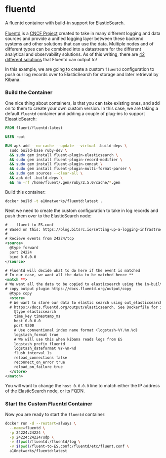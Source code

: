 # fluentd
A fluentd container with build-in support for ElasticSearch.<br>
<br>
[Fluentd](<https://www.fluentd.org/>) is a [CNCF Project](<https://landscape.cncf.io/category=observability-and-analysis&format=card-mode&grouping=category&selected=fluentd>) created to take in many different logging and data sources and provide a unified logging layer between these backend systems and other solutions that can use the data. Multiple nodes and of different types can be combined into a datastream for the different analytical and observability solutions. As of this writing, there are [42 different solutions](<https://www.fluentd.org/dataoutputs>) that Fluentd can output to!

In this example, we are going to create a custom ``fluentd`` configuration to push our log records over to ElasticSearch for storage and later retrieval by Kibana.

### Build the Container

One nice thing about containers, is that you can take existing ones, and add on to them to create your own custom version.  In this case, we are taking a default `fluentd` container and adding a couple of plug-ins to support EleasticSearch:

```dockerfile
FROM fluent/fluentd:latest

USER root

RUN apk add --no-cache --update --virtual .build-deps \
  sudo build-base ruby-dev \
  && sudo gem install fluent-plugin-elasticsearch \
  && sudo gem install fluent-plugin-record-modifier \
  && sudo gem install fluent-plugin-concat \
  && sudo gem install fluent-plugin-multi-format-parser \
  && sudo gem sources --clear-all \
  && apk del .build-deps \
  && rm -rf /home/fluent/.gem/ruby/2.5.0/cache/*.gem

```

Build this container:

```bash
docker build -t a10networks/fluentd:latest .
```

Next we need to create the custom configuration to take in log records and push them over to the ElasticSearch node:

```xml
# -- fluent-to-ES.conf
# Based on this: https://blog.bitsrc.io/setting-up-a-logging-infrastructure-in-nodejs-ec34898e677e
#
# Recieve events from 24224/tcp
<source>
  @type forward
  port 24224
  bind 0.0.0.0
</source>

# Fluentd will decide what to do here if the event is matched
# In our case, we want all the data to be matched hence **
<match **>
# We want all the data to be copied to elasticsearch using the in-built
# copy output plugin https://docs.fluentd.org/output/copy
  @type copy
  <store>
  # We want to store our data to elastic search using out_elasticsearch plugin
  # https://docs.fluentd.org/output/elasticsearch. See Dockerfile for installation
    @type elasticsearch
    time_key timestamp_ms
    host 0.0.0.0
    port 9200
    # Use conventional index name format (logstash-%Y.%m.%d)
    logstash_format true
    # We will use this when kibana reads logs from ES
    logstash_prefix fluentd
    logstash_dateformat %Y-%m-%d
    flush_interval 1s
    reload_connections false
    reconnect_on_error true
    reload_on_failure true
  </store>
</match>

```
You will want to change the ``host 0.0.0.0`` line to match either the IP address of the ElasticSearch node, or its FQDN.

### Start the Custom Fluentd Container

Now you are ready to start the ``fluentd`` container:

```bash
docker run -d --restart=always \
  --name=fluentd \
  -p 24224:24224 \
  -p 24224:24224/udp \
  -v $(pwd)/fluentd:/fluentd/log \
  -v $(pwd)/fluent-to-ES.conf:/fluentd/etc/fluent.conf \
  a10networks/fluentd:latest
```
